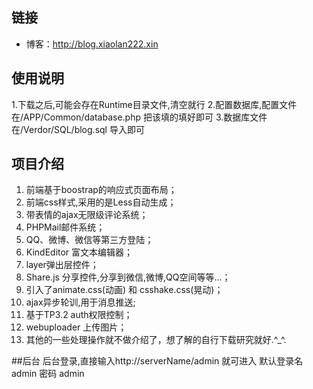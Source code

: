 

## 链接
- 博客：http://blog.xiaolan222.xin  



## 使用说明
1.下载之后,可能会存在Runtime目录文件,清空就行
2.配置数据库,配置文件在/APP/Common/database.php 把该填的填好即可
3.数据库文件 在/Verdor/SQL/blog.sql 导入即可

## 项目介绍

1. 前端基于boostrap的响应式页面布局；
1. 前端css样式,采用的是Less自动生成；
1. 带表情的ajax无限级评论系统；
1. PHPMail邮件系统；
1. QQ、微博、微信等第三方登陆；
1. KindEditor 富文本编辑器；
1. layer弹出层控件；
1. Share.js 分享控件,分享到微信,微博,QQ空间等等...；
1. 引入了animate.css(动画) 和 csshake.css(晃动)；
1. ajax异步轮训,用于消息推送;
1. 基于TP3.2 auth权限控制；
1. webuploader 上传图片；
1. 其他的一些处理操作就不做介绍了，想了解的自行下载研究就好.^_^.

##后台
后台登录,直接输入http://serverName/admin 就可进入
默认登录名 admin 密码 admin